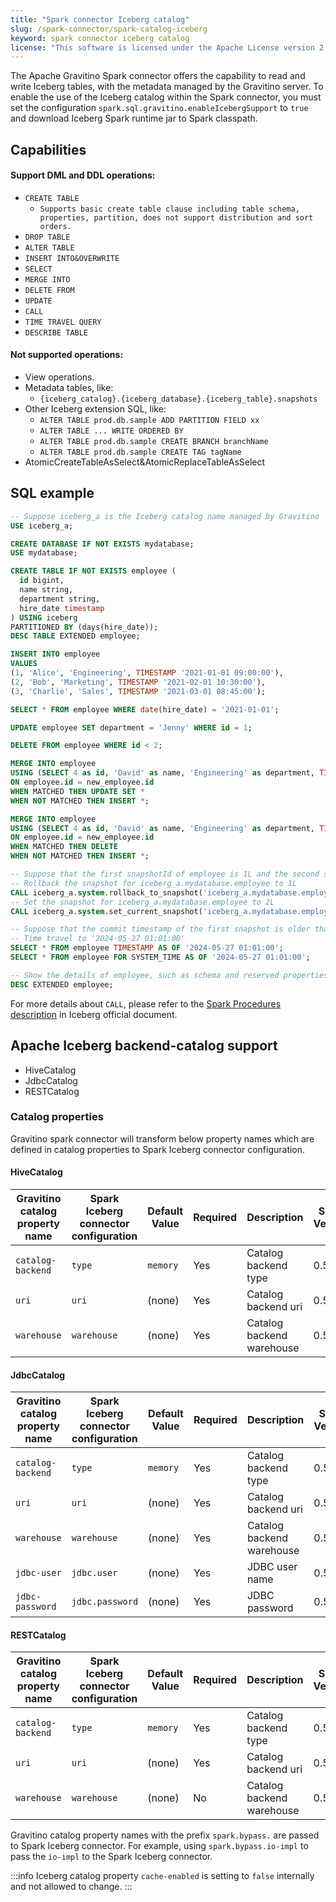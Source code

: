 ```yaml
---
title: "Spark connector Iceberg catalog"
slug: /spark-connector/spark-catalog-iceberg
keyword: spark connector iceberg catalog
license: "This software is licensed under the Apache License version 2."
---
```


The Apache Gravitino Spark connector offers the capability to read and write Iceberg tables, with the metadata managed by the Gravitino server. To enable the use of the Iceberg catalog within the Spark connector, you must set the configuration `spark.sql.gravitino.enableIcebergSupport` to `true` and download Iceberg Spark runtime jar to Spark classpath.

## Capabilities

#### Support DML and DDL operations:

- `CREATE TABLE`
  - `Supports basic create table clause including table schema, properties, partition, does not support distribution and sort orders.`
- `DROP TABLE`
- `ALTER TABLE`
- `INSERT INTO&OVERWRITE`
- `SELECT`
- `MERGE INTO`
- `DELETE FROM`
- `UPDATE`
- `CALL`
- `TIME TRAVEL QUERY`
- `DESCRIBE TABLE`

#### Not supported operations:

- View operations.
- Metadata tables, like:
  - `{iceberg_catalog}.{iceberg_database}.{iceberg_table}.snapshots`
- Other Iceberg extension SQL, like:
  - `ALTER TABLE prod.db.sample ADD PARTITION FIELD xx`
  - `ALTER TABLE ... WRITE ORDERED BY`
  - `ALTER TABLE prod.db.sample CREATE BRANCH branchName`
  - `ALTER TABLE prod.db.sample CREATE TAG tagName`
- AtomicCreateTableAsSelect&AtomicReplaceTableAsSelect

## SQL example

```sql
-- Suppose iceberg_a is the Iceberg catalog name managed by Gravitino
USE iceberg_a;

CREATE DATABASE IF NOT EXISTS mydatabase;
USE mydatabase;

CREATE TABLE IF NOT EXISTS employee (
  id bigint,
  name string,
  department string,
  hire_date timestamp
) USING iceberg
PARTITIONED BY (days(hire_date));
DESC TABLE EXTENDED employee;

INSERT INTO employee
VALUES
(1, 'Alice', 'Engineering', TIMESTAMP '2021-01-01 09:00:00'),
(2, 'Bob', 'Marketing', TIMESTAMP '2021-02-01 10:30:00'),
(3, 'Charlie', 'Sales', TIMESTAMP '2021-03-01 08:45:00');

SELECT * FROM employee WHERE date(hire_date) = '2021-01-01';

UPDATE employee SET department = 'Jenny' WHERE id = 1;

DELETE FROM employee WHERE id < 2;

MERGE INTO employee
USING (SELECT 4 as id, 'David' as name, 'Engineering' as department, TIMESTAMP '2021-04-01 09:00:00' as hire_date) as new_employee
ON employee.id = new_employee.id
WHEN MATCHED THEN UPDATE SET *
WHEN NOT MATCHED THEN INSERT *;

MERGE INTO employee
USING (SELECT 4 as id, 'David' as name, 'Engineering' as department, TIMESTAMP '2021-04-01 09:00:00' as hire_date) as new_employee
ON employee.id = new_employee.id
WHEN MATCHED THEN DELETE
WHEN NOT MATCHED THEN INSERT *;

-- Suppose that the first snapshotId of employee is 1L and the second snapshotId is 2L
-- Rollback the snapshot for iceberg_a.mydatabase.employee to 1L
CALL iceberg_a.system.rollback_to_snapshot('iceberg_a.mydatabase.employee', 1);
-- Set the snapshot for iceberg_a.mydatabase.employee to 2L
CALL iceberg_a.system.set_current_snapshot('iceberg_a.mydatabase.employee', 2);

-- Suppose that the commit timestamp of the first snapshot is older than '2024-05-27 01:01:00'
-- Time travel to '2024-05-27 01:01:00'
SELECT * FROM employee TIMESTAMP AS OF '2024-05-27 01:01:00';
SELECT * FROM employee FOR SYSTEM_TIME AS OF '2024-05-27 01:01:00';

-- Show the details of employee, such as schema and reserved properties(like location, current-snapshot-id, provider, format, format-version, etc)
DESC EXTENDED employee;
```

For more details about `CALL`, please refer to the [Spark Procedures description](https://iceberg.apache.org/docs/latest/spark-procedures/#spark-procedures) in Iceberg official document.

## Apache Iceberg backend-catalog support

- HiveCatalog
- JdbcCatalog
- RESTCatalog

### Catalog properties

Gravitino spark connector will transform below property names which are defined in catalog properties to Spark Iceberg connector configuration.

#### HiveCatalog

| Gravitino catalog property name | Spark Iceberg connector configuration | Default Value | Required | Description               | Since Version |
| ------------------------------- | ------------------------------------- | ------------- | -------- | ------------------------- | ------------- |
| `catalog-backend`               | `type`                                | `memory`      | Yes      | Catalog backend type      | 0.5.0         |
| `uri`                           | `uri`                                 | (none)        | Yes      | Catalog backend uri       | 0.5.0         |
| `warehouse`                     | `warehouse`                           | (none)        | Yes      | Catalog backend warehouse | 0.5.0         |

#### JdbcCatalog

| Gravitino catalog property name | Spark Iceberg connector configuration | Default Value | Required | Description               | Since Version |
| ------------------------------- | ------------------------------------- | ------------- | -------- | ------------------------- | ------------- |
| `catalog-backend`               | `type`                                | `memory`      | Yes      | Catalog backend type      | 0.5.0         |
| `uri`                           | `uri`                                 | (none)        | Yes      | Catalog backend uri       | 0.5.0         |
| `warehouse`                     | `warehouse`                           | (none)        | Yes      | Catalog backend warehouse | 0.5.0         |
| `jdbc-user`                     | `jdbc.user`                           | (none)        | Yes      | JDBC user name            | 0.5.0         |
| `jdbc-password`                 | `jdbc.password`                       | (none)        | Yes      | JDBC password             | 0.5.0         |

#### RESTCatalog

| Gravitino catalog property name | Spark Iceberg connector configuration | Default Value | Required | Description               | Since Version |
| ------------------------------- | ------------------------------------- | ------------- | -------- | ------------------------- | ------------- |
| `catalog-backend`               | `type`                                | `memory`      | Yes      | Catalog backend type      | 0.5.1         |
| `uri`                           | `uri`                                 | (none)        | Yes      | Catalog backend uri       | 0.5.1         |
| `warehouse`                     | `warehouse`                           | (none)        | No       | Catalog backend warehouse | 0.5.1         |

Gravitino catalog property names with the prefix `spark.bypass.` are passed to Spark Iceberg connector. For example, using `spark.bypass.io-impl` to pass the `io-impl` to the Spark Iceberg connector.

:::info
Iceberg catalog property `cache-enabled` is setting to `false` internally and not allowed to change.
:::
